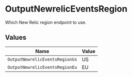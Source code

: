 # OutputNewrelicEventsRegion

Which New Relic region endpoint to use.


## Values

| Name                           | Value                          |
| ------------------------------ | ------------------------------ |
| `OutputNewrelicEventsRegionUs` | US                             |
| `OutputNewrelicEventsRegionEu` | EU                             |